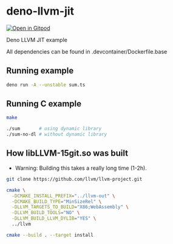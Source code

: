 # deno-llvm-jit

[![Open in Gitpod](https://gitpod.io/button/open-in-gitpod.svg)](https://gitpod.io/#https://github.com/glebbash/deno-llvm-jit)

Deno LLVM JIT example

All dependencies can be found in .devcontainer/Dockerfile.base

## Running example

```sh
deno run -A --unstable sum.ts
```

## Running C example

```sh
make

./sum       # using dynamic library
./sum-no-dl # without dynamic library
```

## How libLLVM-15git.so was built

- Warning: Building this takes a really long time (1-2h).

```sh
git clone https://github.com/llvm/llvm-project.git
```

```sh
cmake \
  -DCMAKE_INSTALL_PREFIX="../llvm-out" \
  -DCMAKE_BUILD_TYPE="MinSizeRel" \
  -DLLVM_TARGETS_TO_BUILD="X86;WebAssembly" \
  -DLLVM_BUILD_TOOLS="NO" \
  -DLLVM_BUILD_LLVM_DYLIB="YES" \
  ../llvm
```

```sh
cmake --build . --target install
```
